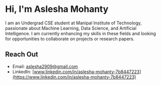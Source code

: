 # Hi, I'm Aslesha Mohanty

I am an Undergrad CSE student at Manipal Institute of Technology, passionate about Machine Learning, Data Science, and Artificial Intelligence. I am currently enhancing my skills in these fields and looking for opportunities to collaborate on projects or research papers.

## Reach Out

- Email: [aslesha2909@gmail.com](mailto:aslesha2909@gmail.com)
- LinkedIn: [www.linkedin.com/in/aslesha-mohanty-7b8447223](https://www.linkedin.com/in/aslesha-mohanty-7b8447223)
